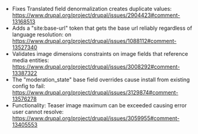 - Fixes Translated field denormalization creates duplicate values: https://www.drupal.org/project/drupal/issues/2904423#comment-13168513
- Adds a "site:base-url" token that gets the base url reliably regardless of language resolution: on https://www.drupal.org/project/drupal/issues/1088112#comment-13527340  
- Validates image dimensions constraints on image fields that reference media entities: https://www.drupal.org/project/drupal/issues/3008292#comment-13387322
- The "moderation_state" base field overrides cause install from existing config to fail: https://www.drupal.org/project/drupal/issues/3129874#comment-13576278
- Functionality: Teaser image maximum can be exceeded causing error user cannot resolve: https://www.drupal.org/project/drupal/issues/3059955#comment-13405553
